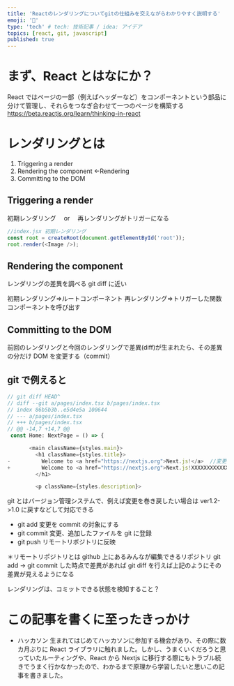 ```yaml
---
title: 'Reactのレンダリングについてgitの仕組みを交えながらわかりやすく説明する'
emoji: '👏'
type: 'tech' # tech: 技術記事 / idea: アイデア
topics: [react, git, javascript]
published: true
---
```


# まず、React とはなにか？

React ではページの一部（例えばヘッダーなど）をコンポーネントという部品に分けて管理し、それらをつなぎ合わせて一つのページを構築する
https://beta.reactjs.org/learn/thinking-in-react

# レンダリングとは

1. Triggering a render
2. Rendering the component <-Rendering
3. Committing to the DOM

## Triggering a render

初期レンダリング　 or 　再レンダリングがトリガーになる

```js
//index.jsx 初期レンダリング
const root = createRoot(document.getElementById('root'));
root.render(<Image />);
```

## Rendering the component

レンダリングの差異を調べる
git diff に近い

初期レンダリング=>ルートコンポーネント
再レンダリング=>トリガーした関数コンポーネントを呼び出す

## Committing to the DOM

前回のレンダリングと今回のレンダリングで差異(diff)が生まれたら、その差異の分だけ DOM を変更する（commit）

## git で例えると

```js
// git diff HEAD^
// diff --git a/pages/index.tsx b/pages/index.tsx
// index 86b5b3b..e5d4e5a 100644
// --- a/pages/index.tsx
// +++ b/pages/index.tsx
// @@ -14,7 +14,7 @@
 const Home: NextPage = () => {

       <main className={styles.main}>
         <h1 className={styles.title}>
-          Welcome to <a href="https://nextjs.org">Next.js!</a>  //変更前
+          Welcome to <a href="https://nextjs.org">Next.js!XXXXXXXXXXXXXXXXXXXXXXXXXXXXXKKKKKKKKKK</a>　//変更後
         </h1>

         <p className={styles.description}>
```

git とはバージョン管理システムで、例えば変更を巻き戻したい場合は ver1.2->1.0 に戻すなどして対応できる

- git add 変更を commit の対象にする
- git commit 変更、追加したファイルを git に登録
- git push リモートリポジトリに反映

＊リモートリポジトリとは github 上にあるみんなが編集できるリポジトリ
git add -> git commit した時点で差異があれば git diff を行えば上記のようにその差異が見えるようになる

レンダリングは、コミットできる状態を検知すること？

# この記事を書くに至ったきっかけ

- ハッカソン
  生まれてはじめてハッカソンに参加する機会があり、その際に数カ月ぶりに React ライブラリに触れました。しかし、うまくいくだろうと思っていたルーティングや、React から Nextjs に移行する際にもトラブル続きでうまく行かなかったので、わかるまで原理から学習したいと思いこの記事を書きました。
